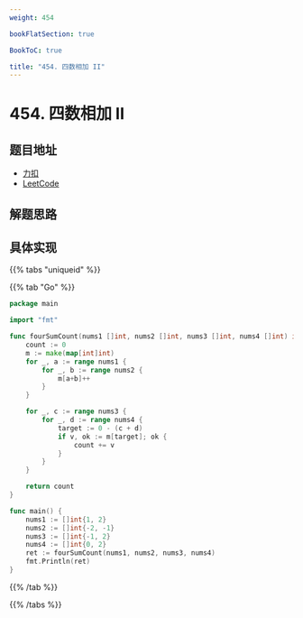 ```yaml
---
weight: 454

bookFlatSection: true

BookToC: true

title: "454. 四数相加 II"
---
```


# 454. 四数相加 II

## 题目地址

+ [力扣](https://leetcode.cn/problems/4sum-ii/)
+ [LeetCode](https://leetcode.com/problems/4sum-ii/)

## 解题思路

## 具体实现

{{% tabs "uniqueid" %}}

{{% tab "Go" %}}

```go
package main

import "fmt"

func fourSumCount(nums1 []int, nums2 []int, nums3 []int, nums4 []int) int {
	count := 0
	m := make(map[int]int)
	for _, a := range nums1 {
		for _, b := range nums2 {
			m[a+b]++
		}
	}

	for _, c := range nums3 {
		for _, d := range nums4 {
			target := 0 - (c + d)
			if v, ok := m[target]; ok {
				count += v
			}
		}
	}

	return count
}

func main() {
	nums1 := []int{1, 2}
	nums2 := []int{-2, -1}
	nums3 := []int{-1, 2}
	nums4 := []int{0, 2}
	ret := fourSumCount(nums1, nums2, nums3, nums4)
	fmt.Println(ret)
}

```

{{% /tab  %}}

{{% /tabs  %}}

